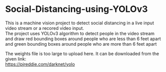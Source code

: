 # Social-Distancing-using-YOLOv3  
This is a machine vision project to detect social distancing in a live input video stream or a recored video input.  
The project uses YOLOv3 algorithm to detect people in the video stream and draw red bounding boxes around people who are less than 6 feet apart and green bounding boxes around people who are more than 6 feet apart  

The weights file is too large to upload here. It can be downloaded from the given link:  
https://pjreddie.com/darknet/yolo
